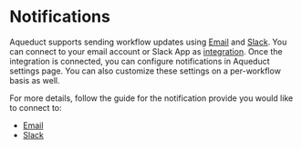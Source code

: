 # Notifications
Aqueduct supports sending workflow updates using [Email](./connecting-to-email.md) and [Slack](./connecting-to-slack.md). You can connect to your email account or Slack App as [integration](../integrations/adding-an-integration/README.md). Once the integration is connected, you can configure notifications in Aqueduct settings page. You can also customize these settings on a per-workflow basis as well.

For more details, follow the guide for the notification provide you would like to connect to:
* [Email](./connecting-to-email.md)
* [Slack](./connecting-to-slack.md)